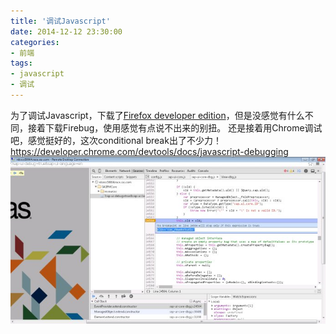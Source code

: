 ```yaml
---
title: '调试Javascript'
date: 2014-12-12 23:30:00
categories: 
- 前端
tags: 
- javascript
- 调试
---
```

为了调试Javascript，下载了[Firefox developer edition](https://www.mozilla.org/en-US/firefox/developer/)，但是没感觉有什么不同，接着下载Firebug，使用感觉有点说不出来的别扭。
还是接着用Chrome调试吧，感觉挺好的，这次conditional break出了不少力！
https://developer.chrome.com/devtools/docs/javascript-debugging
![调试Javascript](/images/2014/12/0026uWfMgy6OkIKfeBd23.jpg)